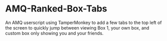 # AMQ-Ranked-Box-Tabs
An AMQ userscript using TamperMonkey to add a few tabs to the top left of the screen to quickly jump between viewing Box 1, your own box, and custom box only showing you and your friends.
